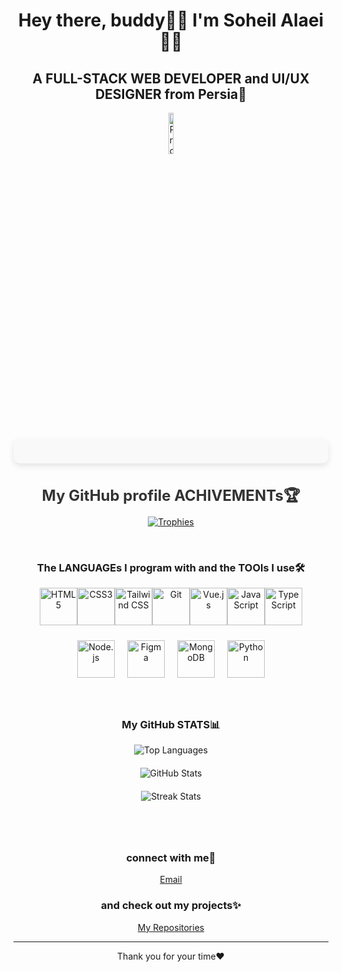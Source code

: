 <h1 align="center">Hey there, buddy👋🏻 I'm Soheil Alaei👦🏻</h1>
<h2 align="center">A FULL-STACK WEB DEVELOPER and UI/UX DESIGNER from Persia🔆</h2>

<p align="center">
  <img src="https://komarev.com/ghpvc/?username=soheilala&label=Profile%20views&color=0e75b6&style=flat" alt="Profile views" width="13%" height="13%"/>
</p>

<p align="center" style="background-color: #f9f9f9; border-radius: 10px; padding: 20px; box-shadow: 0 4px 10px rgba(0, 0, 0, 0.1);">
  <h3 align="center" style="margin-bottom: 10px; font-size: 24px; color: #333;">My GitHub profile ACHIVEMENTs🏆</h3>
  <div align="center" style="display: flex; justify-content: center; flex-wrap: wrap;">
    <a href="https://github.com/ryo-ma/github-profile-trophy">
      <img src="https://github-profile-trophy.vercel.app/?username=soheilala&theme=dracula&no-bg=true&no-border=true&margin-w=10&margin-h=10&column=4&size=large" alt="Trophies" style="max-width: 100%; height: auto;"/>
    </a>
  </div>
</p>

<br>
<h3 align="center">The LANGUAGEs ​​I program with and the TOOls I use🛠️</h3>
<p align="center" style="display: flex; justify-content: center; flex-wrap: wrap;">
    <img src="https://imgur.com/u3z12nW.png" alt="HTML5" width="60" height="60"/>
    <img src="https://imgur.com/hssCKB5.png" alt="CSS3" width="60" height="60"/>
    <img src="https://imgur.com/s1DW4wk.png" alt="Tailwind CSS" width="60" height="60"/>
    <img src="https://imgur.com/giocUtB.png" alt="Git" width="60" height="60"/>
    <img src="https://imgur.com/SBWYKV0.png" alt="Vue.js" width="60" height="60"/>
    <img src="https://imgur.com/fu3P4TZ.png" alt="JavaScript" width="60" height="60"/>
    <img src="https://imgur.com/KDjbR3n.png" alt="TypeScript" width="60" height="60"/>
</p>
<p align="center" style="display: flex; justify-content: center; flex-wrap: wrap;">
  <a href="https://nodejs.org" target="_blank" rel="noreferrer" style="margin: 10px;">
    <img src="https://imgur.com/kKdEinh.png" alt="Node.js" width="60" height="60"/>
  </a>
  <a href="https://www.figma.com/" target="_blank" rel="noreferrer" style="margin: 10px;">
    <img src="https://imgur.com/dhkKNO4.png" alt="Figma" width="60" height="60"/>
  </a>
  <a href="https://www.mongodb.com/" target="_blank" rel="noreferrer" style="margin: 10px;">
    <img src="https://imgur.com/CHU0TDZ.png" alt="MongoDB" width="60" height="60"/>
  </a>
  <a href="https://www.python.org" target="_blank" rel="noreferrer" style="margin: 10px;">
    <img src="https://imgur.com/DkAmwpO.png" alt="Python" width="60" height="60"/>
  </a>
</p>

<br>
<h3 align="center">My GitHub STATS📊</h3>
<div align="center" style="display: flex; flex-direction: column; align-items: center; margin-bottom: 20px;">
  <div style="width: 100%; max-width: 500px; margin-bottom: 20px;">
    <img src="https://github-readme-stats.vercel.app/api/top-langs?username=soheilala&show_icons=true&locale=en&layout=compact&theme=dracula" alt="Top Languages" />
  </div>
  <div style="width: 100%; max-width: 500px; margin-bottom: 20px;">
    <img src="https://github-readme-stats.vercel.app/api?username=soheilala&show_icons=true&locale=en&theme=dracula" alt="GitHub Stats" />
  </div>
  <div style="width: 100%; max-width: 500px; margin-bottom: 20px;">
    <img src="https://github-readme-streak-stats.herokuapp.com/?user=soheilala&theme=dracula" alt="Streak Stats" />
  </div>
</div>

<br>
<h3 align="center">connect with me🔗</h3>
<p align="center">
  <a href="mailto:apollon369@outlook.com.com">Email</a>
</p>

<h3 align="center">and check out my projects✨</h3>
<p align="center">
  <a href="https://github.com/soheilala?tab=repositories" target="_blank">My Repositories</a>
</p>
<hr>
<p align="center">Thank you for your time❤️</p>
